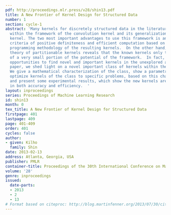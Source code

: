 ```yaml
---
pdf: http://proceedings.mlr.press/v28/shin13.pdf
title: A New Frontier of Kernel Design for Structured Data
number: 1
section: cycle-1
abstract: 'Many kernels for discretely structured data in the literature are designed
  within the framework of the convolution kernel and its generalization, the mapping
  kernel. The two most important advantages to use this framework is an easy-to-check
  criteria of positive definiteness and efficient computation based on the dynamic
  programming methodology of the resulting kernels.  On the other hand, the recent
  theory of partitionable kernels reveals that the known kernels only take advantage
  of a very small portion of the potential of the framework.  In fact, we have good
  opportunities to find novel and important kernels in the unexplored area.  In this
  paper, we shed light on a novel important class of kernels within the framework:
  We give a mathematical characterization of the class, show a parametric method to
  optimize kernels of the class to specific problems, based on this characterization,
  and present some experimental results, which show the new kernels are promising
  in both accuracy and efficiency.  '
layout: inproceedings
series: Proceedings of Machine Learning Research
id: shin13
month: 0
tex_title: A New Frontier of Kernel Design for Structured Data
firstpage: 401
lastpage: 409
page: 401-409
order: 401
cycles: false
author:
- given: Kilho
  family: Shin
date: 2013-02-13
address: Atlanta, Georgia, USA
publisher: PMLR
container-title: Proceedings of the 30th International Conference on Machine Learning
volume: '28'
genre: inproceedings
issued:
  date-parts:
  - 2013
  - 2
  - 13
# Format based on citeproc: http://blog.martinfenner.org/2013/07/30/citeproc-yaml-for-bibliographies/
---
```

